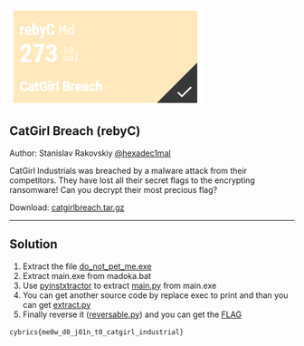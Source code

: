 ![2.PNG](2.PNG)

## CatGirl Breach (rebyC)

Author: Stanislav Rakovskiy [@hexadec1mal](https://t.me/hexadec1mal)

CatGirl Industrials was breached by a malware attack from their competitors. They have lost all their secret flags to the encrypting ransomware! Can you decrypt their most precious flag?

Download: [catgirlbreach.tar.gz](catgirlbreach.tar.gz)

---

## Solution

1. Extract the file [do_not_pet_me.exe](do_not_pet_me.exe)
2. Extract main.exe from madoka.bat
3. Use [pyinstxtractor](https://github.com/extremecoders-re/pyinstxtractor) to extract [main.py](./main.py) from main.exe
4. You can get another source code by replace exec to print and than you can get [extract.py](./extract.py)
5. Finally reverse it ([reversable.py](./reversable.py)) and you can get the [FLAG](./FLAG.png) 

```
cybrics{me0w_d0_j01n_t0_catgirl_industrial}
```
